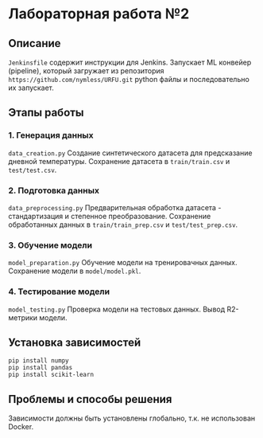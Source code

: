 # Лабораторная работа №2

## Описание

`Jenkinsfile` содержит инструкции для Jenkins. Запускает ML конвейер (pipeline), который загружает из репозитория `https://github.com/nymless/URFU.git` python файлы и последовательно их запускает.

## Этапы работы

### 1. Генерация данных

`data_creation.py` Cоздание синтетического датасета для предсказание дневной температуры. Сохранение датасета в `train/train.csv` и `test/test.csv`.

### 2. Подготовка данных

`data_preprocessing.py` Предварительная обработка датасета - стандартизация и степенное преобразование. Сохранение обработанных данных в `train/train_prep.csv` и `test/test_prep.csv`.

### 3. Обучение модели

`model_preparation.py` Обучение модели на тренировачных данных. Сохранение модели в `model/model.pkl`.

### 4. Тестирование модели

`model_testing.py` Проверка модели на тестовых данных. Вывод R2-метрики модели.

## Установка зависимостей

    pip install numpy
    pip install pandas
    pip install scikit-learn

## Проблемы и способы решения

Зависимости должны быть установлены глобально, т.к. не использован Docker.
